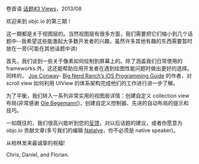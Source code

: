 卷首语
[话题#3 Views][1]，2013/08

欢迎来到 objc.io 的第三期！

这一期都是关于视图层的。当然视图层有很多方面，我们需要把它们缩小到几个话题中--我希望这些能激起大多数开发者的兴趣，虽然许多其他有趣的东西需要暂时放在一旁(可能在其他话题中讲)

首先，我们谈到一些关于像素如何绘制到屏幕上的。除了涵盖我们日常使用的 frameworks 外，这还能帮助应用开发者在遇到绘图性能问题时做出更好的选择。同样的， [Joe Conway][2]-  [Big Nerd Ranch’s iOS Programming Guide][3] 的作者，对 scroll view 如何利用 UIView 的体系架构完成他们的工作进行进一步了解。

为了平衡，我们转入一系列非常实用的视图层详情：创建自定义 collection view 布局(非常感谢 [Ole Begemann!][4])，创建自定义控制器、先进的自动布局的提示和技巧。

一如既往的，我们很高兴能听到您的[反馈][5]，对以后话题的建议，或者你愿意为 objc.io 贡献文章(多亏我们的编辑 [Natalye][6]，你不必须是 native speaker)。

从柏林发来最诚挚的祝福!

Chris, Daniel, and Florian.




[1]: http://www.objc.io/issue-3/index.html
[2]: http://stablekernel.com
[3]: http://www.bignerdranch.com/book/ios_programming_the_big_nerd_ranch_guide
[4]: http://oleb.net
[5]: mailTo:mail@objc.io
[6]: https://twitter.com/deutschbitte